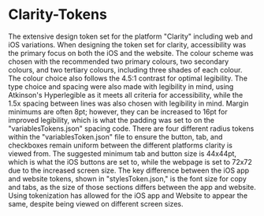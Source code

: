 # Clarity-Tokens
The extensive design token set for the platform "Clarity" including web and iOS variations. 
When designing the token set for clarity, accessibility was the primary focus on both the iOS and the website. The colour scheme was chosen with the recommended two primary colours, two secondary colours, and two tertiary colours, including three shades of each colour. The colour choice also follows the 4.5:1 contrast for optimal legibility. The type choice and spacing were also made with legibility in mind, using Atkinson's Hyperlegible as it meets all criteria for accessibility, while the 1.5x spacing between lines was also chosen with legibility in mind. Margin minimums are often 8pt; however, they can be increased to 16pt for improved legibility, which is what the padding was set to on the "variablesTokens.json" spacing code. There are four different radius tokens within the "variablesToken.json" file to ensure the button, tab, and checkboxes remain uniform between the different platforms clarity is viewed from. The suggested minimum tab and button size is 44x44pt, which is what the iOS buttons are set to, while the webpage is set to 72x72 due to the increased screen size. The key difference between the iOS app and website tokens, shown in "stylesToken.json," is the font size for copy and tabs, as the size of those sections differs between the app and website. Using tokenization has allowed for the iOS app and Website to appear the same, despite being viewed on different screen sizes. 
